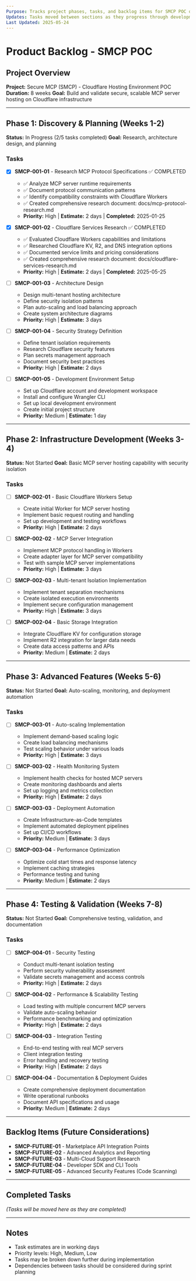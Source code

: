 ```yaml
---
Purpose: Tracks project phases, tasks, and backlog items for SMCP POC development.
Updates: Tasks moved between sections as they progress through development lifecycle.
Last Updated: 2025-05-24
---
```


# Product Backlog - SMCP POC

## Project Overview
**Project:** Secure MCP (SMCP) - Cloudflare Hosting Environment POC
**Duration:** 8 weeks
**Goal:** Build and validate secure, scalable MCP server hosting on Cloudflare infrastructure

---

## Phase 1: Discovery & Planning (Weeks 1-2)
**Status:** In Progress (2/5 tasks completed)
**Goal:** Research, architecture design, and planning

### Tasks
- [x] **SMCP-001-01** - Research MCP Protocol Specifications ✅ COMPLETED
  - ✅ Analyze MCP server runtime requirements
  - ✅ Document protocol communication patterns
  - ✅ Identify compatibility constraints with Cloudflare Workers
  - ✅ Created comprehensive research document: docs/mcp-protocol-research.md
  - **Priority:** High | **Estimate:** 2 days | **Completed:** 2025-01-25

- [x] **SMCP-001-02** - Cloudflare Services Research ✅ COMPLETED
  - ✅ Evaluated Cloudflare Workers capabilities and limitations
  - ✅ Researched Cloudflare KV, R2, and DNS integration options
  - ✅ Documented service limits and pricing considerations
  - ✅ Created comprehensive research document: docs/cloudflare-services-research.md
  - **Priority:** High | **Estimate:** 2 days | **Completed:** 2025-05-25

- [ ] **SMCP-001-03** - Architecture Design
  - Design multi-tenant hosting architecture
  - Define security isolation patterns
  - Plan auto-scaling and load balancing approach
  - Create system architecture diagrams
  - **Priority:** High | **Estimate:** 3 days

- [ ] **SMCP-001-04** - Security Strategy Definition
  - Define tenant isolation requirements
  - Research Cloudflare security features
  - Plan secrets management approach
  - Document security best practices
  - **Priority:** High | **Estimate:** 2 days

- [ ] **SMCP-001-05** - Development Environment Setup
  - Set up Cloudflare account and development workspace
  - Install and configure Wrangler CLI
  - Set up local development environment
  - Create initial project structure
  - **Priority:** Medium | **Estimate:** 1 day

---

## Phase 2: Infrastructure Development (Weeks 3-4)
**Status:** Not Started
**Goal:** Basic MCP server hosting capability with security isolation

### Tasks
- [ ] **SMCP-002-01** - Basic Cloudflare Workers Setup
  - Create initial Worker for MCP server hosting
  - Implement basic request routing and handling
  - Set up development and testing workflows
  - **Priority:** High | **Estimate:** 2 days

- [ ] **SMCP-002-02** - MCP Server Integration
  - Implement MCP protocol handling in Workers
  - Create adapter layer for MCP server compatibility
  - Test with sample MCP server implementations
  - **Priority:** High | **Estimate:** 3 days

- [ ] **SMCP-002-03** - Multi-tenant Isolation Implementation
  - Implement tenant separation mechanisms
  - Create isolated execution environments
  - Implement secure configuration management
  - **Priority:** High | **Estimate:** 3 days

- [ ] **SMCP-002-04** - Basic Storage Integration
  - Integrate Cloudflare KV for configuration storage
  - Implement R2 integration for larger data needs
  - Create data access patterns and APIs
  - **Priority:** Medium | **Estimate:** 2 days

---

## Phase 3: Advanced Features (Weeks 5-6)
**Status:** Not Started
**Goal:** Auto-scaling, monitoring, and deployment automation

### Tasks
- [ ] **SMCP-003-01** - Auto-scaling Implementation
  - Implement demand-based scaling logic
  - Create load balancing mechanisms
  - Test scaling behavior under various loads
  - **Priority:** High | **Estimate:** 3 days

- [ ] **SMCP-003-02** - Health Monitoring System
  - Implement health checks for hosted MCP servers
  - Create monitoring dashboards and alerts
  - Set up logging and metrics collection
  - **Priority:** High | **Estimate:** 2 days

- [ ] **SMCP-003-03** - Deployment Automation
  - Create Infrastructure-as-Code templates
  - Implement automated deployment pipelines
  - Set up CI/CD workflows
  - **Priority:** Medium | **Estimate:** 3 days

- [ ] **SMCP-003-04** - Performance Optimization
  - Optimize cold start times and response latency
  - Implement caching strategies
  - Performance testing and tuning
  - **Priority:** Medium | **Estimate:** 2 days

---

## Phase 4: Testing & Validation (Weeks 7-8)
**Status:** Not Started
**Goal:** Comprehensive testing, validation, and documentation

### Tasks
- [ ] **SMCP-004-01** - Security Testing
  - Conduct multi-tenant isolation testing
  - Perform security vulnerability assessment
  - Validate secrets management and access controls
  - **Priority:** High | **Estimate:** 2 days

- [ ] **SMCP-004-02** - Performance & Scalability Testing
  - Load testing with multiple concurrent MCP servers
  - Validate auto-scaling behavior
  - Performance benchmarking and optimization
  - **Priority:** High | **Estimate:** 2 days

- [ ] **SMCP-004-03** - Integration Testing
  - End-to-end testing with real MCP servers
  - Client integration testing
  - Error handling and recovery testing
  - **Priority:** High | **Estimate:** 2 days

- [ ] **SMCP-004-04** - Documentation & Deployment Guides
  - Create comprehensive deployment documentation
  - Write operational runbooks
  - Document API specifications and usage
  - **Priority:** Medium | **Estimate:** 2 days

---

## Backlog Items (Future Considerations)
- **SMCP-FUTURE-01** - Marketplace API Integration Points
- **SMCP-FUTURE-02** - Advanced Analytics and Reporting
- **SMCP-FUTURE-03** - Multi-Cloud Support Research
- **SMCP-FUTURE-04** - Developer SDK and CLI Tools
- **SMCP-FUTURE-05** - Advanced Security Features (Code Scanning)

---

## Completed Tasks
*(Tasks will be moved here as they are completed)*

---

## Notes
- Task estimates are in working days
- Priority levels: High, Medium, Low
- Tasks may be broken down further during implementation
- Dependencies between tasks should be considered during sprint planning
